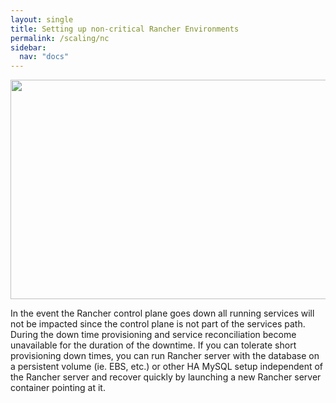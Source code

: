 ```yaml
---
layout: single
title: Setting up non-critical Rancher Environments
permalink: /scaling/nc
sidebar:
  nav: "docs"
---
```


<p><img src="../../media/image008.jpg" width="624" height="351" /></p>

In the event the Rancher control plane goes down all running services will not be impacted since the control plane is not part of the services path. During the down time provisioning and service reconciliation become unavailable for the duration of the downtime. If you can tolerate short provisioning down times, you can run Rancher server with the database on a persistent volume (ie. EBS, etc.) or other HA MySQL setup independent of the Rancher server and recover quickly by launching a new Rancher server container pointing at it. 
